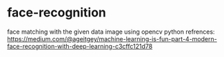 # face-recognition
face matching with the given data image
using opencv python
refrences:
https://medium.com/@ageitgey/machine-learning-is-fun-part-4-modern-face-recognition-with-deep-learning-c3cffc121d78
